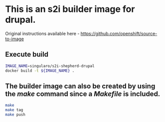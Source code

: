 
# This is an s2i builder image for drupal.

Original instructions available here - https://github.com/openshift/source-to-image

## Execute build
```bash
IMAGE_NAME=singularo/s2i-shepherd-drupal
docker build -t ${IMAGE_NAME} .
```

## The builder image can also be created by using the *make* command since a *Makefile* is included.

```bash
make
make tag
make push
```
